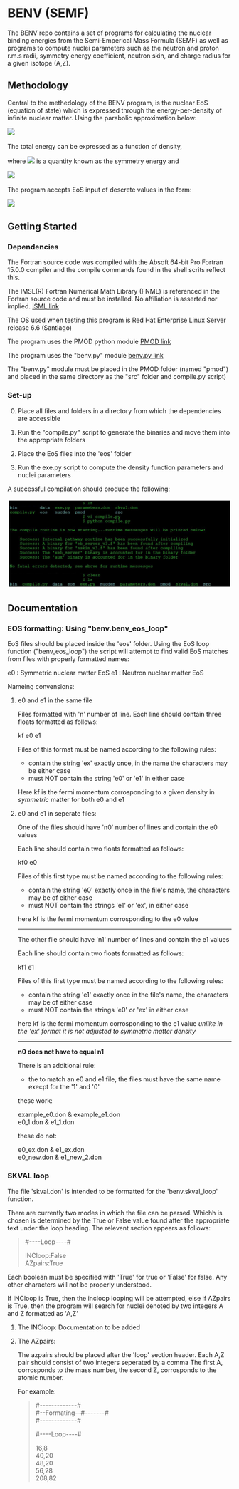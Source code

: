 # BENV (SEMF)

The BENV repo contains a set of programs for calculating the nuclear binding energies from the Semi-Emperical Mass Formula (SEMF) 
as well as programs to compute nuclei parameters such as the neutron and proton r.m.s radii, symmetry energy coefficient,
neutron skin, and charge radius for a given isotope (A,Z).   

## Methodology

Central to the methedology of the BENV program, is the nuclear EoS (equation of state) which is expressed through the energy-per-density 
of infinite nuclear matter. Using the parabolic approximation below:

<img src="https://render.githubusercontent.com/render/math?math=e(\rho) = e_{0} %2B \alpha^{2} (e_{1} - e_{0})">

The total energy can be expressed as a function of density,

where <img src="https://render.githubusercontent.com/render/math?math=(e_{1} - e_{0})"> is a quantity known as the symmetry energy and

<img src="https://render.githubusercontent.com/render/math?math=\alpha = \frac{\rho_{n}-\rho_{p}}{\rho_{n}%2b\rho_{p}}">

The program accepts EoS input of descrete values in the form:

<img src="https://render.githubusercontent.com/render/math?math=\rho_{a} \quad e_{0}(\rho_{a}) \quad e_{1}(\rho_{a})"> 

## Getting Started

### Dependencies 

The Fortran source code was compiled with the Absoft 64-bit Pro Fortran 15.0.0 compiler and the compile commands found in the
shell scrits reflect this.

The IMSL(R) Fortran Numerical Math Library (FNML) is referenced in the Fortran source code and must be installed. 
No affiliation is asserted nor implied. [ISML link](https://www.absoft.com/products/imsl-fortran-numerical-libraries/)

The OS used when testing this program is Red Hat Enterprise Linux Server release 6.6 (Santiago)

The program uses the PMOD python module [PMOD link](https://github.com/Dalcoin/PMOD)

The program uses the "benv.py" module [benv.py link](https://github.com/Dalcoin/PMOD/tree/master/script_applications/benv_scripts)

The "benv.py" module must be placed in the PMOD folder (named "pmod") and placed in the same directory as the "src" folder and compile.py script)

### Set-up

0) Place all files and folders in a directory from which the dependencies are accessible  

1) Run the "compile.py" script to generate the binaries and move them into the appropriate folders

2) Place the EoS files into the 'eos' folder

3) Run the exe.py script to compute the density function parameters and nuclei parameters

A successful compilation should produce the following: 

![successful compilation](https://github.com/Dalcoin/BENV/blob/master/successful_compile.JPG)

## Documentation

### EOS formatting: Using "benv.benv_eos_loop"

EoS files should be placed inside the 'eos' folder. Using the EoS loop function ("benv_eos_loop") the
script will attempt to find valid EoS matches from files with properly formatted names:

e0 : Symmetric nuclear matter EoS 
e1 : Neutron nuclear matter EoS

Nameing convensions:

1) e0 and e1 in the same file

   Files formatted with 'n' number of line. 
   Each line should contain three floats formatted as follows: 
   
   kf  e0  e1

   Files of this format must be named according to the following rules: 
  
   * contain the string 'ex' exactly once, in the name the characters may be either case
   * must NOT contain the string 'e0' or 'e1' in either case 

   Here kf is the fermi momentum corrosponding to a given density in *symmetric* matter
   for both e0 and e1   
     
 
2) e0 and e1 in seperate files:

   One of the files should have 'n0' number of lines and contain the e0 values

   Each line should contain two floats formatted as follows: 
   
   kf0  e0 

   Files of this first type must be named according to the following rules: 
  
   * contain the string 'e0' exactly once in the file's name, the characters may be of either case
   * must NOT contain the strings 'e1' or 'ex', in either case 

   here kf is the fermi momentum corrosponding to the e0 value 

   --------------------------------------------------------------------------------------

   The other file should have 'n1' number of lines and contain the e1 values

   Each line should contain two floats formatted as follows: 
   
   kf1  e1 

   Files of this first type must be named according to the following rules: 
  
   * contain the string 'e1' exactly once in the file's name, the characters may be of either case
   * must NOT contain the strings 'e0' or 'ex' in either case 

   here kf is the fermi momentum corrosponding to the e1 value 
   *unlike in the 'ex' format it is not adjusted to symmetric matter density* 

   --------------------------------------------------------------------------------------
   
   **n0 does not have to equal n1**

   There is an additional rule:

   * the to match an e0 and e1 file, the files must have the same name execpt for the '1' and '0'

   these work:
                      
      example_e0.don & example_e1.don  
      e0_1.don & e1_1.don  
                            
   these do not:
                         
      e0_ex.don & e1_ex.don  
      e0_new.don & e1_new_2.don  
                      


### SKVAL loop

The file 'skval.don' is intended to be formatted for the 'benv.skval_loop' function.

There are currently two modes in which the file can be parsed. Whichh is chosen is 
determined by the True or False value found after the appropriate text under the 
loop heading. The relevent section appears as follows:


>#----Loop----#  
>   
>INCloop:False  
>AZpairs:True  

Each boolean must be specified with 'True' for true or 'False' for false. Any other 
characters will not be properly understood. 

If INCloop is True, then the incloop looping will be attempted, else if 
AZpairs is True, then the program will search for nuclei denoted by two integers A and Z
formatted as 'A,Z'

1) The INCloop: Documentation to be added 

2) The AZpairs:

   The azpairs should be placed after the 'loop' section header. 
   Each A,Z pair should consist of two integers seperated by a comma 
   The first A, corrosponds to the mass number, the second Z, 
   corrosponds to the atomic number. 
 
   For example: 

   >#-------------#  
   >#--Formating--#-------#  
   >#-------------#
   >   
   >#----Loop----#
   >   
   >16,8   
   >40,20   
   >48,20   
   >56,28   
   >208,82   
 
 

